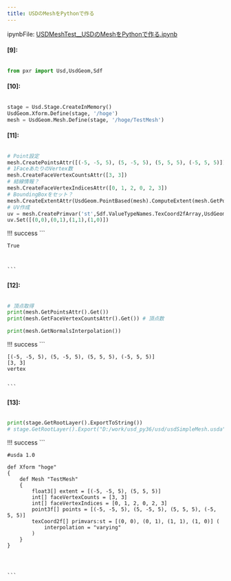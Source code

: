 ```yaml
---
title: USDのMeshをPythonで作る
---
```

ipynbFile: [USDMeshTest__USDのMeshをPythonで作る.ipynb](https://github.com/fereria/reincarnation_tech/blob/master/notebooks/USDMeshTest__USDのMeshをPythonで作る.ipynb)
#### [9]:


```python

from pxr import Usd,UsdGeom,Sdf

```


#### [10]:


```python

stage = Usd.Stage.CreateInMemory()
UsdGeom.Xform.Define(stage, '/hoge')
mesh = UsdGeom.Mesh.Define(stage, '/hoge/TestMesh')

```


#### [11]:


```python

# Point設定
mesh.CreatePointsAttr([(-5, -5, 5), (5, -5, 5), (5, 5, 5), (-5, 5, 5)])
# 1FaceあたりのVertex数
mesh.CreateFaceVertexCountsAttr([3, 3])
# 結線情報？
mesh.CreateFaceVertexIndicesAttr([0, 1, 2, 0, 2, 3])
# BoundingBoxをセット？
mesh.CreateExtentAttr(UsdGeom.PointBased(mesh).ComputeExtent(mesh.GetPointsAttr().Get()))
# UV作成
uv = mesh.CreatePrimvar('st',Sdf.ValueTypeNames.TexCoord2fArray,UsdGeom.Tokens.varying)
uv.Set([(0,0),(0,1),(1,1),(1,0)])

```

!!! success
    ```




    True



    ```


#### [12]:


```python

# 頂点取得
print(mesh.GetPointsAttr().Get())
print(mesh.GetFaceVertexCountsAttr().Get()) # 頂点数

print(mesh.GetNormalsInterpolation())

```

!!! success
    ```

    [(-5, -5, 5), (5, -5, 5), (5, 5, 5), (-5, 5, 5)]
    [3, 3]
    vertex
    

    ```


#### [13]:


```python

print(stage.GetRootLayer().ExportToString())
# stage.GetRootLayer().Export("D:/work/usd_py36/usd/usdSimpleMesh.usda")

```

!!! success
    ```

    #usda 1.0
    
    def Xform "hoge"
    {
        def Mesh "TestMesh"
        {
            float3[] extent = [(-5, -5, 5), (5, 5, 5)]
            int[] faceVertexCounts = [3, 3]
            int[] faceVertexIndices = [0, 1, 2, 0, 2, 3]
            point3f[] points = [(-5, -5, 5), (5, -5, 5), (5, 5, 5), (-5, 5, 5)]
            texCoord2f[] primvars:st = [(0, 0), (0, 1), (1, 1), (1, 0)] (
                interpolation = "varying"
            )
        }
    }
    
    
    

    ```